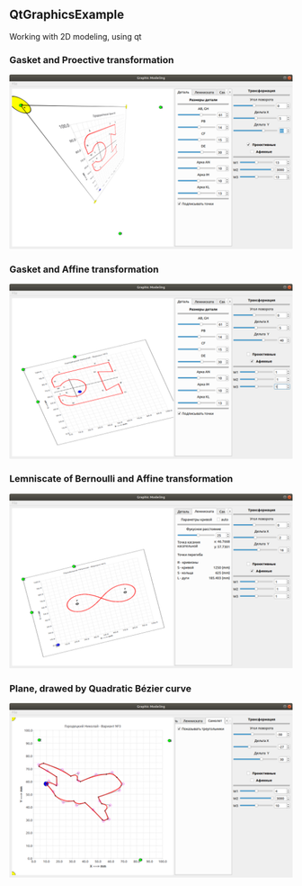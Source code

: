 ## QtGraphicsExample
Working with 2D modeling, using qt

### Gasket and Proective transformation
![Gasket_Proective](./docs/Gasket_Proective.png)

### Gasket and Affine transformation
![Gasket_Affine](./docs/Gasket_Affine.png)

### Lemniscate of Bernoulli and Affine transformation
![BernuliLemniscat_Affine](./docs/BernuliLemniscat_Affine.png)

### Plane, drawed by Quadratic Bézier curve
![Palane_BezueCurve](./docs/Palane_BezueCurve.png)

